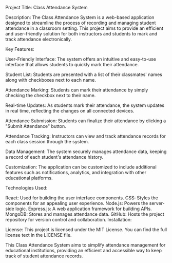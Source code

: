 Project Title: Class Attendance System

Description:
The Class Attendance System is a web-based application designed to streamline the process of recording and managing student attendance in a classroom setting. This project aims to provide an efficient and user-friendly solution for both instructors and students to mark and track attendance electronically.

Key Features:

User-Friendly Interface: The system offers an intuitive and easy-to-use interface that allows students to quickly mark their attendance.

Student List: Students are presented with a list of their classmates' names along with checkboxes next to each name.

Attendance Marking: Students can mark their attendance by simply checking the checkbox next to their name.

Real-time Updates: As students mark their attendance, the system updates in real time, reflecting the changes on all connected devices.

Attendance Submission: Students can finalize their attendance by clicking a "Submit Attendance" button.

Attendance Tracking: Instructors can view and track attendance records for each class session through the system.

Data Management: The system securely manages attendance data, keeping a record of each student's attendance history.

Customization: The application can be customized to include additional features such as notifications, analytics, and integration with other educational platforms.

Technologies Used:

React: Used for building the user interface components.
CSS: Styles the components for an appealing user experience.
Node.js: Powers the server-side logic.
Express.js: A web application framework for building APIs.
MongoDB: Stores and manages attendance data.
GitHub: Hosts the project repository for version control and collaboration.
Installation:


License:
This project is licensed under the MIT License. You can find the full license text in the LICENSE file.

This Class Attendance System aims to simplify attendance management for educational institutions, providing an efficient and accessible way to keep track of student attendance records.
